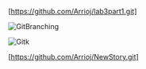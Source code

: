 [https://github.com/Arrioj/lab3part1.git]


![GitBranching](http://puu.sh/n5mXX/67ee54f5bf.png)

![Gitk](http://puu.sh/n5pyy/17a6118bad.png)


[https://github.com/Arrioj/NewStory.git]
